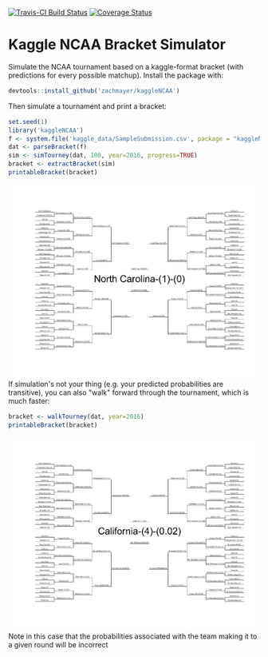 <!-- README.md is generated from README.Rmd. Please edit that file -->
[![Travis-CI Build Status](https://travis-ci.org/zachmayer/kaggleNCAA.png?branch=master)](https://travis-ci.org/zachmayer/kaggleNCAA) [![Coverage Status](https://coveralls.io/repos/zachmayer/kaggleNCAA/badge.svg?branch=master)](https://coveralls.io/r/zachmayer/kaggleNCAA?branch=master)

Kaggle NCAA Bracket Simulator
=============================

Simulate the NCAA tournament based on a kaggle-format bracket (with predictions for every possible matchup). Install the package with:

``` r
devtools::install_github('zachmayer/kaggleNCAA')
```

Then simulate a tournament and print a bracket:

``` r
set.seed(1)
library('kaggleNCAA')
f <- system.file('kaggle_data/SampleSubmission.csv', package = "kaggleNCAA")
dat <- parseBracket(f)
sim <- simTourney(dat, 100, year=2016, progress=TRUE)
bracket <- extractBracket(sim)
printableBracket(bracket)
```

![](README-sim_bracket-1.png)<!-- --> If simulation's not your thing (e.g. your predicted probabilities are transitive), you can also "walk" forward through the tournament, which is much faster:

``` r
bracket <- walkTourney(dat, year=2016)
printableBracket(bracket)
```

![](README-walk_bracket-1.png)<!-- --> Note in this case that the probabilities associated with the team making it to a given round will be incorrect
